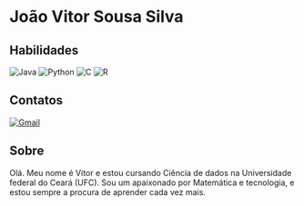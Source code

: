 # João Vitor Sousa Silva

## Habilidades
![Java](https://img.shields.io/badge/java-%23ED8B00.svg?style=for-the-badge&logo=openjdk&logoColor=white) 
![Python](https://img.shields.io/badge/python-3670A0?style=for-the-badge&logo=python&logoColor=ffdd54) 
![C](https://img.shields.io/badge/C-00599C?style=for-the-badge&logo=c&logoColor=white) 
![R](https://img.shields.io/badge/R-276DC3?style=for-the-badge&logo=r&logoColor=white) 

## Contatos
[![Gmail](https://img.shields.io/badge/Gmail-333333?style=for-the-badge&logo=gmail&logoColor=red)](mailto:vitorsousaj1@gmail.com)

## Sobre
Olá. Meu nome é Vitor e estou cursando Ciência de dados na Universidade federal do Ceará (UFC). Sou um apaixonado por Matemática e tecnologia, e estou sempre a procura de aprender cada vez mais. 